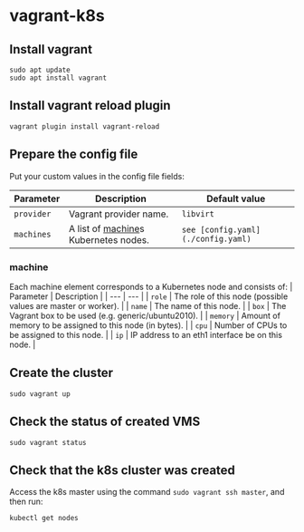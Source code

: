 # vagrant-k8s

## Install vagrant
```
sudo apt update
sudo apt install vagrant
```

## Install vagrant reload plugin
```
vagrant plugin install vagrant-reload
```

## Prepare the config file
Put your custom values in the config file fields:

| Parameter | Description | Default value |
| --- | --- | --- |
| `provider` | Vagrant provider name. | `libvirt` |
| `machines` | A list of [machine](#machine)s Kubernetes nodes. | `see [config.yaml](./config.yaml)` |

### machine
Each machine element corresponds to a Kubernetes node and consists of:
| Parameter | Description |
| --- | --- |
| `role` | The role of this node (possible values are master or worker). |
| `name` | The name of this node. |
| `box` | The Vagrant box to be used (e.g. generic/ubuntu2010). |
| `memory` | Amount of memory to be assigned to this node (in bytes). |
| `cpu` | Number of CPUs to be assigned to this node. |
| `ip` | IP address to an eth1 interface be on this node. |

## Create the cluster
```
sudo vagrant up
```

## Check the status of created VMS
```
sudo vagrant status
```

## Check that the k8s cluster was created
Access the k8s master using the command `sudo vagrant ssh master`, and then run:
```
kubectl get nodes
```
